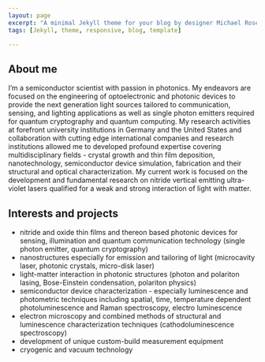 ```yaml
---
layout: page
excerpt: "A minimal Jekyll theme for your blog by designer Michael Rose."
tags: [Jekyll, theme, responsive, blog, template]

---
```

## About me
I’m a semiconductor scientist with passion in photonics. My endeavors are focused on the engineering of optoelectronic and photonic devices to provide the next generation light sources tailored to communication, sensing, and lighting applications as well as single photon emitters required for quantum cryptography and quantum computing. My research activities at forefront university institutions in Germany and the United States and collaboration with cutting edge international companies and research institutions allowed me to developed profound expertise covering multidisciplinary fields - crystal growth and thin film deposition, nanotechnology, semiconductor device simulation, fabrication and their structural and optical characterization.
My current work is focused on the development and fundamental research on nitride vertical emitting ultra-violet lasers qualified for a weak and strong interaction of light with matter.

## Interests and projects
* nitride and oxide thin films and thereon based photonic devices for sensing, illumination and quantum communication technology (single photon emitter, quantum cryptography) 
* nanostructures especially for emission and tailoring of light (microcavity laser, photonic crystals, micro-disk laser)
* light-matter interaction in photonic structures (photon and polariton lasing, Bose-Einstein condensation, polariton physics)
* semiconductor device characterization - especially luminescence and photometric techniques including spatial, time, temperature dependent photoluminescence and Raman spectroscopy, electro luminescence
* electron microscopy and combined methods of structural and luminescence characterization techniques (cathodoluminescence spectroscopy)
* development of unique custom-build measurement equipment
* cryogenic and vacuum technology 
